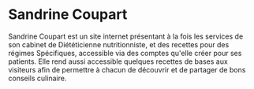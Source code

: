 # Sandrine Coupart

Sandrine Coupart est un site internet présentant à la fois les services de son cabinet de Diététicienne nutritionniste, et
des recettes pour des régimes Spécifiques, accessible via des comptes qu'elle créer pour ses patients. Elle rend aussi accessible quelques recettes de bases aux visiteurs afin de permettre à chacun de découvrir et de partager de bons conseils culinaire.
